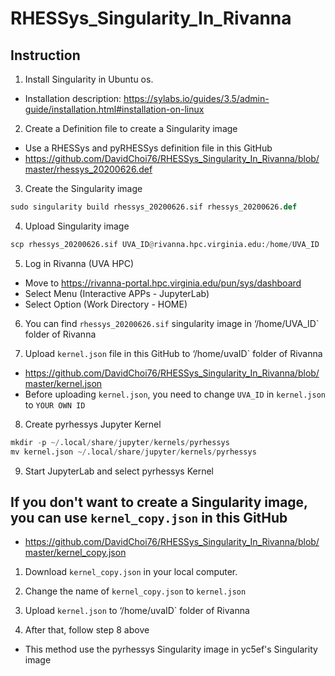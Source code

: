 # RHESSys_Singularity_In_Rivanna

## Instruction 
1. Install Singularity in Ubuntu os.
- Installation description: https://sylabs.io/guides/3.5/admin-guide/installation.html#installation-on-linux

2. Create a Definition file to create a Singularity image
- Use a RHESSys and pyRHESSys definition file in this GitHub
- https://github.com/DavidChoi76/RHESSys_Singularity_In_Rivanna/blob/master/rhessys_20200626.def

3. Create the Singularity image
```python
sudo singularity build rhessys_20200626.sif rhessys_20200626.def
```

4. Upload Singularity image
```python
scp rhessys_20200626.sif UVA_ID@rivanna.hpc.virginia.edu:/home/UVA_ID
```

5. Log in Rivanna (UVA HPC)
- Move to https://rivanna-portal.hpc.virginia.edu/pun/sys/dashboard
- Select Menu (Interactive APPs - JupyterLab)
- Select Option (Work Directory - HOME)

6. You can find `rhessys_20200626.sif` singularity image in ‘/home/UVA_ID` folder of Rivanna

7. Upload `kernel.json` file in this GitHub to ‘/home/uvaID` folder of Rivanna
- https://github.com/DavidChoi76/RHESSys_Singularity_In_Rivanna/blob/master/kernel.json
- Before uploading `kernel.json`, you need to change `UVA_ID` in `kernel.json` to `YOUR OWN ID`

8. Create pyrhessys Jupyter Kernel 
```python
mkdir -p ~/.local/share/jupyter/kernels/pyrhessys
mv kernel.json ~/.local/share/jupyter/kernels/pyrhessys
```

9. Start JupyterLab and select pyrhessys Kernel


## If you don't want to create a Singularity image, you can use `kernel_copy.json` in this GitHub
- https://github.com/DavidChoi76/RHESSys_Singularity_In_Rivanna/blob/master/kernel_copy.json

1. Download `kernel_copy.json` in your local computer.

2. Change the name of `kernel_copy.json` to `kernel.json`  

3. Upload `kernel.json` to ‘/home/uvaID` folder of Rivanna

4. After that, follow step 8 above
- This method use the pyrhessys Singularity image in yc5ef's Singularity image

